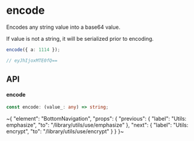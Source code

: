 
# encode

Encodes any string value into a base64 value.

If value is not a string, it will be serialized prior to encoding.

```ts
encode({ a: 1114 });

// eyJhIjoxMTE0fQ==
```

## API

#### encode

```ts
const encode: (value_: any) => string;
```


~{
  "element": "BottomNavigation",
  "props": {
    "previous": {
      "label": "Utils: emphasize",
      "to": "/library/utils/use/emphasize"
    },
    "next": {
      "label": "Utils: encrypt",
      "to": "/library/utils/use/encrypt"
    }
  }
}~
